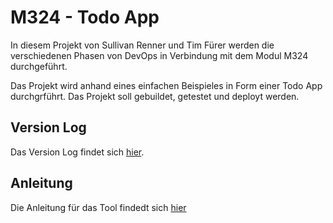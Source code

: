 # M324 - Todo App

In diesem Projekt von Sullivan Renner und Tim Fürer werden die verschiedenen Phasen von DevOps in Verbindung mit dem Modul M324 durchgeführt.

Das Projekt wird anhand eines einfachen Beispieles in Form einer Todo App durchgrführt. Das Projekt soll gebuildet, getestet und deployt werden.


## Version Log
Das Version Log findet sich [hier](./version-log.md).

## Anleitung
Die Anleitung für das Tool findedt sich [hier](./manual.md)